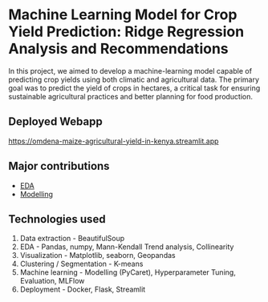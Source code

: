 # Machine Learning Model for Crop Yield Prediction: Ridge Regression Analysis and Recommendations
In this project, we aimed to develop a machine-learning model capable of predicting crop yields using both climatic and agricultural data.  The primary goal was to predict the yield of crops in hectares, a critical task for ensuring sustainable agricultural practices and better planning for food production.

## Deployed Webapp
https://omdena-maize-agricultural-yield-in-kenya.streamlit.app 

## Major contributions
* [EDA](Data_Preprocessing_Analysis/Consolidated_analysis_ayushya.ipynb)
* [Modelling](Model_Development/Kenya_1981_2023_detrended_var_Modeling.ipynb)


## Technologies used
1. Data extraction - BeautifulSoup
2. EDA - Pandas, numpy, Mann-Kendall Trend analysis, Collinearity
3. Visualization - Matplotlib, seaborn, Geopandas 
4. Clustering / Segmentation - K-means
5. Machine learning - Modelling (PyCaret), Hyperparameter Tuning, Evaluation, MLFlow
6. Deployment - Docker, Flask, Streamlit

